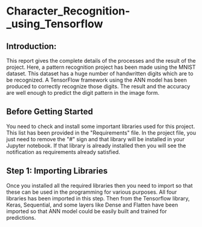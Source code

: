 # Character_Recognition-_using_Tensorflow

## Introduction: 
This report gives the complete details of the processes and the result of the project. Here, a pattern recognition project has been made using the MNIST dataset. This dataset has a huge number of handwritten digits which are to be recognized. A TensorFlow framework using the ANN model has been produced to correctly recognize those digits. The result and the accuracy are well enough to predict the digit pattern in the image form.

## Before Getting Started
You need to check and install some important libraries used for this project. This list has been provided in the "Requirements" file. In the project file, you just need to remove the "#" sign and that library will be installed in your Jupyter notebook. If that library is already installed then you will see the notification as requirements already satisfied. 

## Step 1: Importing Libraries
Once you installed all the required libraries then you need to import so that these can be used in the programming for various purposes. All four libraries has been imported in this step. Then from the Tensorflow library, Keras, Sequential, and some layers like Dense and Flatten have been imported so that ANN model could be easily built and trained for predictions. 
